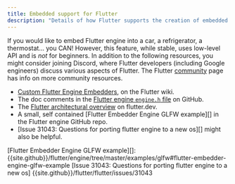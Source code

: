 ```yaml
---
title: Embedded support for Flutter
description: "Details of how Flutter supports the creation of embedded experiences."
---
```


If you would like to embed Flutter engine into a car,
a refrigerator, a thermostat... you CAN! 
However, this feature, while stable,
uses low-level API and is _not_ for beginners. 
In addition to the following resources, you
might consider joining Discord, where Flutter
developers (including Google engineers) discuss
various aspects of Flutter. The Flutter
[community][] page has info on more community
resources.

* [Custom Flutter Engine Embedders][], on the Flutter wiki.
* The doc comments in the
  [Flutter engine `engine.h` file][] on GitHub.
* The [Flutter architectural overview][] on flutter.dev.
* A small, self contained [Flutter Embedder Engine GLFW example][]
  in the Flutter engine GitHub repo.
* [Issue 31043: Questions for porting flutter engine to a new os][]
  might also be helpful.


[community]: /community
[Custom Flutter Engine Embedders]: {{site.github}}/flutter/flutter/wiki/Custom-Flutter-Engine-Embedders
[Flutter architectural overview]: /docs/resources/architectural-overview
[Flutter engine `engine.h` file]: {{site.github}}/flutter/engine/blob/master/shell/platform/embedder/embedder.h
[Flutter Embedder Engine GLFW example][]: {{site.github}}/flutter/engine/tree/master/examples/glfw#flutter-embedder-engine-glfw-example
[Issue 31043: Questions for porting flutter engine to a new os] {{site.github}}/flutter/flutter/issues/31043



